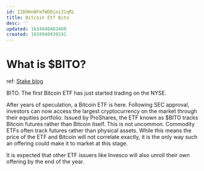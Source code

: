 ```yaml
---
id: I2D9HnNFmTWDDini31qRL
title: Bitcoin Etf Bito
desc: ''
updated: 1634940483469
created: 1634940439241
---
```

# What is $BITO?

ref: [Stake blog](https://hellostake.com/au/blog/stake-updates/how-to-buy-shares-in-bitcoin-etf)

BITO. The first Bitcoin ETF has just started trading on the NYSE.

After years of speculation, a Bitcoin ETF is here. Following SEC approval, investors can now access the largest cryptocurrency on the market through their equities portfolio. Issued by ProShares, the ETF known as $BITO tracks Bitcoin futures rather than Bitcoin itself. This is not uncommon. Commodity ETFs often track futures rather than physical assets. While this means the price of the ETF and Bitcoin will not correlate exactly, it is the only way such an offering could make it to market at this stage.

It is expected that other ETF issuers like Invesco will also unroll their own offering by the end of the year.